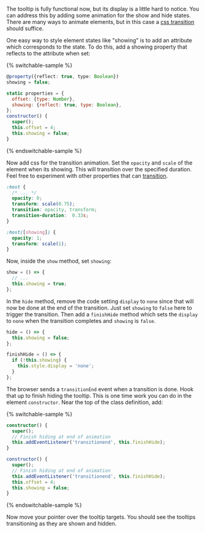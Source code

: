 The tooltip is fully functional now, but its display is a little hard to notice.
You can address this by adding some animation for the show and hide states.
There are many ways to animate elements, but in this case a
[css transition](https://developer.mozilla.org/en-US/docs/Web/CSS/transition)
should suffice.

One easy way to style element states like "showing" is to add an
attribute which corresponds to the state. To do this, add a showing property
that reflects to the attribute when set:

{% switchable-sample %}

```ts
@property({reflect: true, type: Boolean})
showing = false;
```

```js
static properties = {
  offset: {type: Number},
  showing: {reflect: true, type: Boolean},
};
constructor() {
  super();
  this.offset = 4;
  this.showing = false;
}
```

{% endswitchable-sample %}

Now add css for the transition animation. Set the `opacity` and `scale` of
the element when its showing. This will transition over the specified duration.
Feel free to experiment with other properties that can [transition](https://developer.mozilla.org/en-US/docs/Web/CSS/CSS_Transitions/Using_CSS_transitions).

```css
:host {
  /* ... */
  opacity: 0;
  transform: scale(0.75);
  transition: opacity, transform;
  transition-duration:  0.33s;
}

:host([showing]) {
  opacity: 1;
  transform: scale(1);
}
```

Now, inside the `show` method, set `showing`:

```ts
show = () => {
  // ...
  this.showing = true;
};
```

In the `hide` method, remove the code setting `display` to `none` since
that will now be done at the end of the transition. Just set `showing` to
`false` here to trigger the transition. Then add a `finishHide` method which
sets the `display` to `none` when the transition completes and `showing` is
`false`.

```ts
hide = () => {
  this.showing = false;
};

finishHide = () => {
  if (!this.showing) {
    this.style.display = 'none';
  }
};
```

The browser sends a `transitionEnd` event when a transition is done. Hook that
up to finish hiding the tooltip. This is one time work you can do in the
element `constructor`. Near the top of the class definition, add:

{% switchable-sample %}

```ts
constructor() {
  super();
  // Finish hiding at end of animation
  this.addEventListener('transitionend', this.finishHide);
}
```

```js
constructor() {
  super();
  // Finish hiding at end of animation
  this.addEventListener('transitionend', this.finishHide);
  this.offset = 4;
  this.showing = false;
}
```

{% endswitchable-sample %}

Now move your pointer over the tooltip targets. You should see the tooltips
transitioning as they are shown and hidden.

